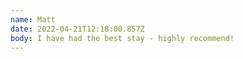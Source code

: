 ```yaml
---
name: Matt
date: 2022-04-21T12:18:00.857Z
body: I have had the best stay - highly recommend!
---
```

